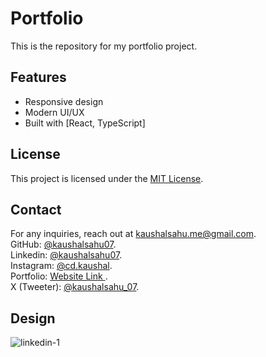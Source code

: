 # Portfolio

This is the repository for my portfolio project.

## Features

- Responsive design
- Modern UI/UX
- Built with [React,  TypeScript]

## License

This project is licensed under the [MIT License](LICENSE).


## Contact
For any inquiries, reach out at kaushalsahu.me@gmail.com.<br>
GitHub: [@kaushalsahu07](https://github.com/kaushalsahu07).<br>
Linkedin: [@kaushalsahu07](www.linkedin.com/in/kaushalsahu07).<br>
Instagram: [@cd.kaushal](https://www.instagram.com/cd.kaushal?igsh=cTVram1ia3Vvamxz).<br>
Portfolio: [Website Link ](https://kaushalsahu07.github.io/portfolio/).<br>
X (Tweeter): [@kaushalsahu_07](https://x.com/kaushalsahu_07?t=7nk-jApWrJkgW6YwklJZWQ&s=09).<br>

## Design
![linkedin-1](https://github.com/user-attachments/assets/bebfa759-2f3a-4771-81bb-196c0d42b79d)
